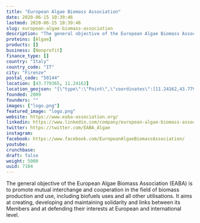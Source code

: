 ```yaml
---
title: "European Algae Biomass Association"
date: 2020-06-15 10:39:46
lastmod: 2020-06-15 10:39:46
slug: european-algae-biomass-association
description: "The general objective of the European Algae Biomass Association (EABA) is to promote mutual interchange and cooperation in the field of biomass production and use, including biofuels uses and all other utilisations. It aims at creating, developing and maintaining solidarity and links between its Members and at defending their interests at European and international level."
proteins: [Algae]
products: []
business: [Nonprofit]
finance_type: []
country: "Italy"
country_code: "IT"
city: "Firenze"
postal_code: "50144"
location: [43.779365, 11.24162]
location_geojson: "{\"type\":\"Point\",\"coordinates\":[11.24162,43.779365]}"
founded: 2009
founders: ""
images: ["logo.png"]
featured_image: "logo.png"
website: https://www.eaba-association.org/
linkedin: https://www.linkedin.com/company/european-algae-biomass-association
twitter: https://twitter.com/EABA_Algae
instagram: 
facebook: https://www.facebook.com/EuropeanAlgaeBiomassAssociation/
youtube: 
crunchbase: 
draft: false
weight: 5000
uuid: 7104
---
```

The general objective of the European Algae Biomass Association (EABA) is to promote mutual interchange and cooperation in the field of biomass production and use, including biofuels uses and all other utilisations. It aims at creating, developing and maintaining solidarity and links between its Members and at defending their interests at European and international level.
